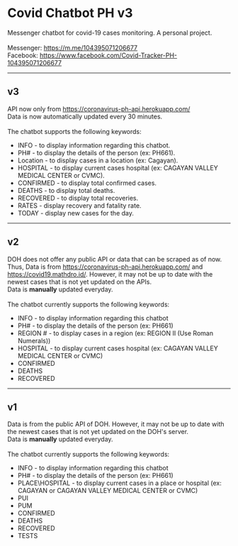 # Covid Chatbot PH v3
Messenger chatbot for covid-19 cases monitoring. A personal project.<br><br>
Messenger: https://m.me/104395071206677<br>
Facebook: https://www.facebook.com/Covid-Tracker-PH-104395071206677

___
## <b>v3</b>
API now only from https://coronavirus-ph-api.herokuapp.com/
<br>Data is now automatically updated every 30 minutes.
<br><br>The chatbot supports the following keywords:
* INFO - to display information regarding this chatbot.
* PH# - to display the details of the person (ex: PH661).
* Location - to display cases in a location (ex: Cagayan).
* HOSPITAL - to display current cases  hospital (ex: CAGAYAN VALLEY MEDICAL CENTER or CVMC).
* CONFIRMED - to display total confirmed cases.
* DEATHS - to display total deaths.
* RECOVERED - to display total recoveries.
* RATES - display recovery and fatality rate.
* TODAY - display new cases for the day.
___
## <b>v2</b>
DOH does not offer any public API or data that can be scraped as of now. Thus, Data is from https://coronavirus-ph-api.herokuapp.com/ and https://covid19.mathdro.id/. However, it may not be up to date with the newest cases that is not yet updated on the APIs.<br>
Data is <b>manually</b> updated everyday.<br><br>
The chatbot currently supports the following keywords:
* INFO - to display information regarding this chatbot
* PH# - to display the details of the person (ex: PH661)
* REGION # - to display cases in a region (ex: REGION II (Use Roman Numerals))
* HOSPITAL - to display current cases  hospital (ex: CAGAYAN VALLEY MEDICAL CENTER or CVMC)
* CONFIRMED
* DEATHS
* RECOVERED
___
## <b>v1</b>
Data is from the public API of DOH. However, it may not be up to date with the newest cases that is not yet updated on the DOH's server.<br>
Data is <b>manually</b> updated everyday.<br><br>
The chatbot currently supports the following keywords:
* INFO - to display information regarding this chatbot
* PH# - to display the details of the person (ex: PH661)
* PLACE\HOSPITAL - to display current cases in a place or hospital (ex: CAGAYAN or CAGAYAN VALLEY MEDICAL CENTER or CVMC)
* PUI
* PUM
* CONFIRMED
* DEATHS
* RECOVERED
* TESTS